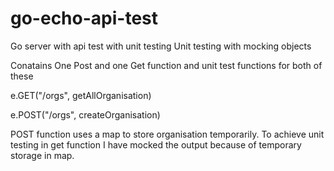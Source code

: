 # go-echo-api-test
Go server with api test with unit testing
Unit testing with mocking objects

Conatains One Post and one Get function and unit test functions for both of these

e.GET("/orgs", getAllOrganisation)


e.POST("/orgs", createOrganisation)

POST function uses a map to store organisation temporarily.
To achieve unit testing in get function I have mocked the output because of temporary storage in map.


